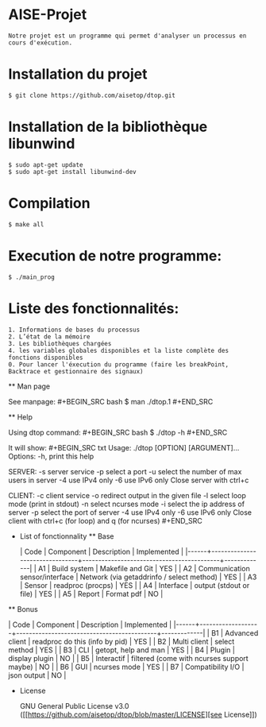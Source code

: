 
# AISE-Projet

    Notre projet est un programme qui permet d'analyser un processus en cours d'exécution.
# Installation du projet

    
    $ git clone https://github.com/aisetop/dtop.git
    

# Installation de la bibliothèque libunwind

    $ sudo apt-get update
    $ sudo apt-get install libunwind-dev
    
# Compilation

    $ make all
    
# Execution de notre programme:
 
    $ ./main_prog

# Liste des fonctionnalités:
 
    1. Informations de bases du processus
    2. L’état de la mémoire
    3. Les bibliothèques chargées
    4. les variables globales disponibles et la liste complète des fonctions disponibles
    0. Pour lancer l'éxecution du programme (faire les breakPoint, Backtrace et gestionnaire des signaux)

** Man page

See manpage:
#+BEGIN_SRC bash
$ man ./dtop.1
#+END_SRC

** Help

Using dtop command:
#+BEGIN_SRC bash
$ ./dtop -h
#+END_SRC

It will show:
#+BEGIN_SRC txt
Usage: ./dtop [OPTION] [ARGUMENT]...
Options:
  -h, print this help

  SERVER:
    -s               server service
    -p <port>        select a port
    -u <number>      select the number of max users in server
    -4               use IPv4 only
    -6               use IPv6 only
  Close server with ctrl+c

  CLIENT:
    -c               client service
    -o <filename>    redirect output in the given file
    -l               select loop mode (print in stdout)
    -n               select ncurses mode
    -i <ip>          select the ip address of server
    -p <port>        select the port of server
    -4               use IPv4 only
    -6               use IPv6 only
  Close client with ctrl+c (for loop) and q (for ncurses)
#+END_SRC

* List of fonctionnality
** Base

   | Code | Component                      | Description                               | Implemented |
   |------+--------------------------------+-------------------------------------------+-------------|
   | A1   | Build system                   | Makefile and Git                          | YES         |
   | A2   | Communication sensor/interface | Network (via getaddrinfo / select method) | YES         |
   | A3   | Sensor                         | readproc (procps)                         | YES         |
   | A4   | Interface                      | output (stdout or file)                   | YES         |
   | A5   | Report                         | Format pdf                                | NO          |

** Bonus

   | Code | Component         | Description                                | Implemented |
   |------+-------------------+--------------------------------------------+-------------|
   | B1   | Advanced client   | readproc do this (info by pid)             | YES         |
   | B2   | Multi client      | select method                              | YES         |
   | B3   | CLI               | getopt, help and man                       | YES         |
   | B4   | Plugin            | display plugin                             | NO          |
   | B5   | Interactif        | filtered (come with ncurses support maybe) | NO          |
   | B6   | GUI               | ncurses mode                               | YES         |
   | B7   | Compatibility I/O | json output                                | NO          |

* License

  GNU General Public License v3.0 ([[https://github.com/aisetop/dtop/blob/master/LICENSE][see License]])
